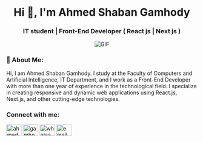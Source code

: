 <h1 align="center">Hi 👋, I'm Ahmed Shaban Gamhody</h1>
<h3 align="center">IT student | Front-End Developer ( React js | Next js )</h3>

<p align="center">
  <img src="https://user-images.githubusercontent.com/63050133/156676671-d5b2e362-97d4-4404-9447-dd71ddfea82f.gif" alt="GIF" />
</p>

<!-- About Me Section -->
<h3 align="left">🚀 About Me:</h3>
<p align="left">
  Hi, I am Ahmed Shaban Gamhody. I study at the Faculty of Computers and Artificial Intelligence, IT Department, and I work as a Front-End Developer with more than one year of experience in the technological field. I specialize in creating responsive and dynamic web applications using React.js, Next.js, and other cutting-edge technologies.
</p>

<h3 align="left">Connect with me:</h3>
<p align="left">
<a href="https://linkedin.com/in/ahmedgamhody" target="blank"><img align="center" src="https://raw.githubusercontent.com/rahuldkjain/github-profile-readme-generator/master/src/images/icons/Social/linked-in-alt.svg" alt="ahmedgamhody" height="30" width="40" /></a>
<a href="https://fb.com/gamhody159" target="blank"><img align="center" src="https://raw.githubusercontent.com/rahuldkjain/github-profile-readme-generator/master/src/images/icons/Social/facebook.svg" alt="gamhody159" height="30" width="40" /></a>
<a href="https://wa.me/201114026722" target="blank"><img align="center" src="https://raw.githubusercontent.com/rahuldkjain/github-profile-readme-generator/master/src/images/icons/Social/whatsapp.svg" alt="whatsapp" height="30" width="40" /></a>
<a href="mailto:ahmedgamhody1@outlook.com" target="blank"><img align="center" src="https://mailmeteor.com/logos/assets/PNG/Microsoft_Office_Outlook_Logo_256px.png" alt="email" height="30" width="40" /></a>
</p>
